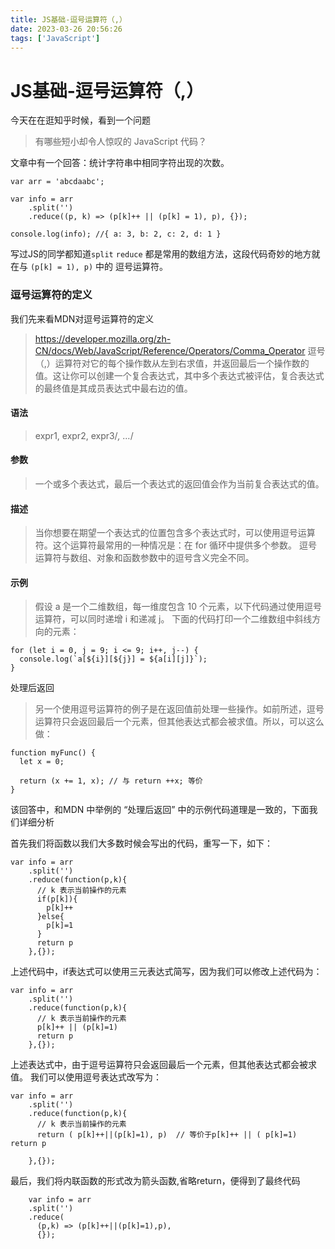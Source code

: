 ```yaml
---
title: JS基础-逗号运算符（,）
date: 2023-03-26 20:56:26
tags: ['JavaScript']
---
```


# JS基础-逗号运算符（,）

今天在在逛知乎时候，看到一个问题
> 有哪些短小却令人惊叹的 JavaScript 代码？

文章中有一个回答：统计字符串中相同字符出现的次数。

``` JS
var arr = 'abcdaabc';

var info = arr
    .split('')
    .reduce((p, k) => (p[k]++ || (p[k] = 1), p), {});

console.log(info); //{ a: 3, b: 2, c: 2, d: 1 }

```

写过JS的同学都知道```split``` ```reduce``` 都是常用的数组方法，这段代码奇妙的地方就在与 ```(p[k] = 1), p)``` 中的
逗号运算符。

### 逗号运算符的定义

我们先来看MDN对逗号运算符的定义

> <https://developer.mozilla.org/zh-CN/docs/Web/JavaScript/Reference/Operators/Comma_Operator>
> 逗号（,）运算符对它的每个操作数从左到右求值，并返回最后一个操作数的值。这让你可以创建一个复合表达式，其中多个表达式被评估，复合表达式的最终值是其成员表达式中最右边的值。

#### 语法

 > expr1, expr2, expr3/*, …*/

#### 参数

> 一个或多个表达式，最后一个表达式的返回值会作为当前复合表达式的值。

#### 描述

> 当你想要在期望一个表达式的位置包含多个表达式时，可以使用逗号运算符。这个运算符最常用的一种情况是：在 for 循环中提供多个参数。
> 逗号运算符与数组、对象和函数参数中的逗号含义完全不同。

#### 示例

>假设 a 是一个二维数组，每一维度包含 10 个元素，以下代码通过使用逗号运算符，可以同时递增 i 和递减 j。
>下面的代码打印一个二维数组中斜线方向的元素：

```JS
for (let i = 0, j = 9; i <= 9; i++, j--) {
  console.log(`a[${i}][${j}] = ${a[i][j]}`);
}
```

处理后返回

> 另一个使用逗号运算符的例子是在返回值前处理一些操作。如前所述，逗号运算符只会返回最后一个元素，但其他表达式都会被求值。所以，可以这么做：

```JS
function myFunc() {
  let x = 0;

  return (x += 1, x); // 与 return ++x; 等价
}

```

该回答中，和MDN 中举例的 “处理后返回” 中的示例代码道理是一致的，下面我们详细分析

首先我们将函数以我们大多数时候会写出的代码，重写一下，如下：

```JS
var info = arr
    .split('')
    .reduce(function(p,k){
      // k 表示当前操作的元素 
      if(p[k]){
        p[k]++
      }else{
        p[k]=1
      }
      return p
    },{});
```

上述代码中，if表达式可以使用三元表达式简写，因为我们可以修改上述代码为：

```JS
var info = arr
    .split('')
    .reduce(function(p,k){
      // k 表示当前操作的元素 
      p[k]++ || (p[k]=1)
      return p
    },{});
```

上述表达式中，由于逗号运算符只会返回最后一个元素，但其他表达式都会被求值。 我们可以使用逗号表达式改写为：

```JS
var info = arr
    .split('')
    .reduce(function(p,k){
      // k 表示当前操作的元素 
      return ( p[k]++||(p[k]=1), p)  // 等价于p[k]++ || ( p[k]=1) return p
 
    },{});
```

最后，我们将内联函数的形式改为箭头函数,省略return，便得到了最终代码

```JS
    var info = arr
    .split('')
    .reduce(
      (p,k) => (p[k]++||(p[k]=1),p),
      {});
```
